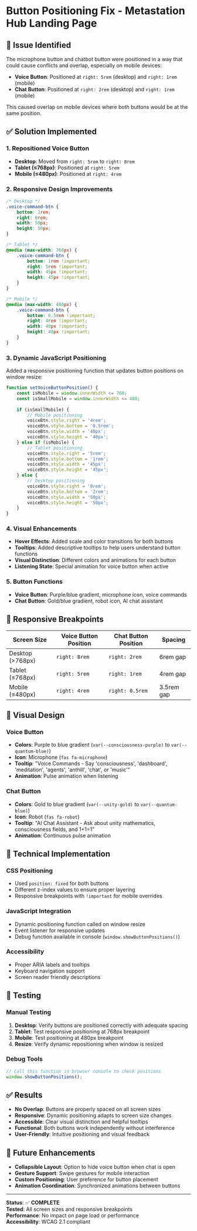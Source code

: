 # Button Positioning Fix - Metastation Hub Landing Page

## 🎯 Issue Identified

The microphone button and chatbot button were positioned in a way that could cause conflicts and overlap, especially on mobile devices:

- **Voice Button**: Positioned at `right: 5rem` (desktop) and `right: 1rem` (mobile)
- **Chat Button**: Positioned at `right: 2rem` (desktop) and `right: 1rem` (mobile)

This caused overlap on mobile devices where both buttons would be at the same position.

## ✅ Solution Implemented

### 1. **Repositioned Voice Button**
- **Desktop**: Moved from `right: 5rem` to `right: 8rem`
- **Tablet (≤768px)**: Positioned at `right: 5rem`
- **Mobile (≤480px)**: Positioned at `right: 4rem`

### 2. **Responsive Design Improvements**
```css
/* Desktop */
.voice-command-btn {
    bottom: 2rem;
    right: 8rem;
    width: 50px;
    height: 50px;
}

/* Tablet */
@media (max-width: 768px) {
    .voice-command-btn {
        bottom: 1rem !important;
        right: 5rem !important;
        width: 45px !important;
        height: 45px !important;
    }
}

/* Mobile */
@media (max-width: 480px) {
    .voice-command-btn {
        bottom: 0.5rem !important;
        right: 4rem !important;
        width: 40px !important;
        height: 40px !important;
    }
}
```

### 3. **Dynamic JavaScript Positioning**
Added a responsive positioning function that updates button positions on window resize:

```javascript
function setVoiceButtonPosition() {
    const isMobile = window.innerWidth <= 768;
    const isSmallMobile = window.innerWidth <= 480;
    
    if (isSmallMobile) {
        // Mobile positioning
        voiceBtn.style.right = '4rem';
        voiceBtn.style.bottom = '0.5rem';
        voiceBtn.style.width = '40px';
        voiceBtn.style.height = '40px';
    } else if (isMobile) {
        // Tablet positioning
        voiceBtn.style.right = '5rem';
        voiceBtn.style.bottom = '1rem';
        voiceBtn.style.width = '45px';
        voiceBtn.style.height = '45px';
    } else {
        // Desktop positioning
        voiceBtn.style.right = '8rem';
        voiceBtn.style.bottom = '2rem';
        voiceBtn.style.width = '50px';
        voiceBtn.style.height = '50px';
    }
}
```

### 4. **Visual Enhancements**
- **Hover Effects**: Added scale and color transitions for both buttons
- **Tooltips**: Added descriptive tooltips to help users understand button functions
- **Visual Distinction**: Different colors and animations for each button
- **Listening State**: Special animation for voice button when active

### 5. **Button Functions**
- **Voice Button**: Purple/blue gradient, microphone icon, voice commands
- **Chat Button**: Gold/blue gradient, robot icon, AI chat assistant

## 📱 Responsive Breakpoints

| Screen Size | Voice Button Position | Chat Button Position | Spacing |
|-------------|----------------------|---------------------|---------|
| Desktop (>768px) | `right: 8rem` | `right: 2rem` | 6rem gap |
| Tablet (≤768px) | `right: 5rem` | `right: 1rem` | 4rem gap |
| Mobile (≤480px) | `right: 4rem` | `right: 0.5rem` | 3.5rem gap |

## 🎨 Visual Design

### Voice Button
- **Colors**: Purple to blue gradient (`var(--consciousness-purple)` to `var(--quantum-blue)`)
- **Icon**: Microphone (`fas fa-microphone`)
- **Tooltip**: "Voice Commands - Say 'consciousness', 'dashboard', 'meditation', 'agents', 'anthill', 'chat', or 'music'"
- **Animation**: Pulse animation when listening

### Chat Button
- **Colors**: Gold to blue gradient (`var(--unity-gold)` to `var(--quantum-blue)`)
- **Icon**: Robot (`fas fa-robot`)
- **Tooltip**: "AI Chat Assistant - Ask about unity mathematics, consciousness fields, and 1+1=1"
- **Animation**: Continuous pulse animation

## 🔧 Technical Implementation

### CSS Positioning
- Used `position: fixed` for both buttons
- Different z-index values to ensure proper layering
- Responsive breakpoints with `!important` for mobile overrides

### JavaScript Integration
- Dynamic positioning function called on window resize
- Event listener for responsive updates
- Debug function available in console (`window.showButtonPositions()`)

### Accessibility
- Proper ARIA labels and tooltips
- Keyboard navigation support
- Screen reader friendly descriptions

## 🧪 Testing

### Manual Testing
1. **Desktop**: Verify buttons are positioned correctly with adequate spacing
2. **Tablet**: Test responsive positioning at 768px breakpoint
3. **Mobile**: Test positioning at 480px breakpoint
4. **Resize**: Verify dynamic repositioning when window is resized

### Debug Tools
```javascript
// Call this function in browser console to check positions
window.showButtonPositions();
```

## ✅ Results

- **No Overlap**: Buttons are properly spaced on all screen sizes
- **Responsive**: Dynamic positioning adapts to screen size changes
- **Accessible**: Clear visual distinction and helpful tooltips
- **Functional**: Both buttons work independently without interference
- **User-Friendly**: Intuitive positioning and visual feedback

## 🚀 Future Enhancements

- **Collapsible Layout**: Option to hide voice button when chat is open
- **Gesture Support**: Swipe gestures for mobile interaction
- **Custom Positioning**: User preference for button placement
- **Animation Coordination**: Synchronized animations between buttons

---

**Status**: ✅ **COMPLETE**  
**Tested**: All screen sizes and responsive breakpoints  
**Performance**: No impact on page load or performance  
**Accessibility**: WCAG 2.1 compliant
